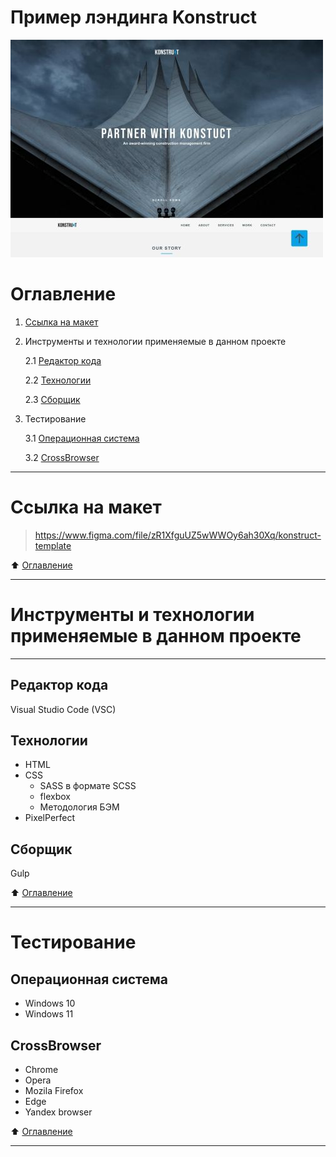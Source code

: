 # Пример лэндинга Konstruct
![](src/img/Konstruct.jpg)
# Оглавление
1. [Ссылка на макет](#ссылка-на-макет)
2. Инструменты и технологии применяемые в данном проекте

    2.1 [Редактор кода](#редактор-кода)
    
    2.2 [Технологии](#технологии)
    
    2.3 [Сборщик](#сборщик)
    
3. Тестирование 

    3.1 [Операционная система](#операционная-система)
    
    3.2 [CrossBrowser](#crossbrowser)
____
# Ссылка на макет 
> https://www.figma.com/file/zR1XfguUZ5wWWOy6ah30Xq/konstruct-template

:arrow_up: [Оглавление](#оглавление)
____
# Инструменты и технологии применяемые в данном проекте
____
## Редактор кода
Visual Studio Code (VSC)
## Технологии
- HTML
- CSS
  - SASS в формате SCSS
  - flexbox
  - Методология БЭМ
- PixelPerfect
 ## Сборщик
 Gulp
 
 :arrow_up: [Оглавление](#оглавление)
____
# Тестирование
## Операционная система
- Windows 10
- Windows 11
## CrossBrowser
- Chrome
- Opera
- Mozila Firefox
- Edge
- Yandex browser

:arrow_up: [Оглавление](#оглавление)
____


